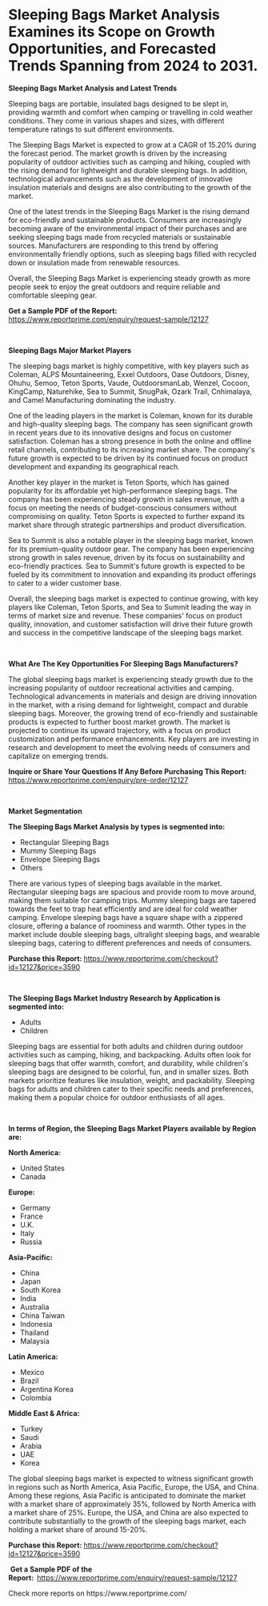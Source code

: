 <p><h1>Sleeping Bags Market Analysis Examines its Scope on Growth Opportunities, and Forecasted Trends Spanning from 2024 to 2031.</h1></p><p><strong>Sleeping Bags Market Analysis and Latest Trends</strong></p>
<p><p>Sleeping bags are portable, insulated bags designed to be slept in, providing warmth and comfort when camping or travelling in cold weather conditions. They come in various shapes and sizes, with different temperature ratings to suit different environments.</p><p>The Sleeping Bags Market is expected to grow at a CAGR of 15.20% during the forecast period. The market growth is driven by the increasing popularity of outdoor activities such as camping and hiking, coupled with the rising demand for lightweight and durable sleeping bags. In addition, technological advancements such as the development of innovative insulation materials and designs are also contributing to the growth of the market.</p><p>One of the latest trends in the Sleeping Bags Market is the rising demand for eco-friendly and sustainable products. Consumers are increasingly becoming aware of the environmental impact of their purchases and are seeking sleeping bags made from recycled materials or sustainable sources. Manufacturers are responding to this trend by offering environmentally friendly options, such as sleeping bags filled with recycled down or insulation made from renewable resources.</p><p>Overall, the Sleeping Bags Market is experiencing steady growth as more people seek to enjoy the great outdoors and require reliable and comfortable sleeping gear.</p></p>
<p><strong>Get a Sample PDF of the Report:&nbsp;</strong> <a href="https://www.reportprime.com/enquiry/request-sample/12127">https://www.reportprime.com/enquiry/request-sample/12127</a></p>
<p>&nbsp;</p>
<p><strong>Sleeping Bags Major Market Players</strong></p>
<p><p>The sleeping bags market is highly competitive, with key players such as Coleman, ALPS Mountaineering, Exxel Outdoors, Oase Outdoors, Disney, Ohuhu, Semoo, Teton Sports, Vaude, OutdoorsmanLab, Wenzel, Cocoon, KingCamp, Naturehike, Sea to Summit, SnugPak, Ozark Trail, Cnhimalaya, and Camel Manufacturing dominating the industry.</p><p>One of the leading players in the market is Coleman, known for its durable and high-quality sleeping bags. The company has seen significant growth in recent years due to its innovative designs and focus on customer satisfaction. Coleman has a strong presence in both the online and offline retail channels, contributing to its increasing market share. The company's future growth is expected to be driven by its continued focus on product development and expanding its geographical reach.</p><p>Another key player in the market is Teton Sports, which has gained popularity for its affordable yet high-performance sleeping bags. The company has been experiencing steady growth in sales revenue, with a focus on meeting the needs of budget-conscious consumers without compromising on quality. Teton Sports is expected to further expand its market share through strategic partnerships and product diversification.</p><p>Sea to Summit is also a notable player in the sleeping bags market, known for its premium-quality outdoor gear. The company has been experiencing strong growth in sales revenue, driven by its focus on sustainability and eco-friendly practices. Sea to Summit's future growth is expected to be fueled by its commitment to innovation and expanding its product offerings to cater to a wider customer base.</p><p>Overall, the sleeping bags market is expected to continue growing, with key players like Coleman, Teton Sports, and Sea to Summit leading the way in terms of market size and revenue. These companies' focus on product quality, innovation, and customer satisfaction will drive their future growth and success in the competitive landscape of the sleeping bags market.</p></p>
<p>&nbsp;</p>
<p><strong>What Are The Key Opportunities For Sleeping Bags Manufacturers?</strong></p>
<p><p>The global sleeping bags market is experiencing steady growth due to the increasing popularity of outdoor recreational activities and camping. Technological advancements in materials and design are driving innovation in the market, with a rising demand for lightweight, compact and durable sleeping bags. Moreover, the growing trend of eco-friendly and sustainable products is expected to further boost market growth. The market is projected to continue its upward trajectory, with a focus on product customization and performance enhancements. Key players are investing in research and development to meet the evolving needs of consumers and capitalize on emerging trends.</p></p>
<p><strong>Inquire or Share Your Questions If Any Before Purchasing This Report:</strong> <a href="https://www.reportprime.com/enquiry/pre-order/12127">https://www.reportprime.com/enquiry/pre-order/12127</a></p>
<p>&nbsp;</p>
<p><strong>Market Segmentation</strong></p>
<p><strong>The Sleeping Bags Market Analysis by types is segmented into:</strong></p>
<p><ul><li>Rectangular Sleeping Bags</li><li>Mummy Sleeping Bags</li><li>Envelope Sleeping Bags</li><li>Others</li></ul></p>
<p><p>There are various types of sleeping bags available in the market. Rectangular sleeping bags are spacious and provide room to move around, making them suitable for camping trips. Mummy sleeping bags are tapered towards the feet to trap heat efficiently and are ideal for cold weather camping. Envelope sleeping bags have a square shape with a zippered closure, offering a balance of roominess and warmth. Other types in the market include double sleeping bags, ultralight sleeping bags, and wearable sleeping bags, catering to different preferences and needs of consumers.</p></p>
<p><strong>Purchase this Report:&nbsp;</strong><a href="https://www.reportprime.com/checkout?id=12127&price=3590">https://www.reportprime.com/checkout?id=12127&price=3590</a></p>
<p>&nbsp;</p>
<p><strong>The Sleeping Bags Market Industry Research by Application is segmented into:</strong></p>
<p><ul><li>Adults</li><li>Children</li></ul></p>
<p><p>Sleeping bags are essential for both adults and children during outdoor activities such as camping, hiking, and backpacking. Adults often look for sleeping bags that offer warmth, comfort, and durability, while children's sleeping bags are designed to be colorful, fun, and in smaller sizes. Both markets prioritize features like insulation, weight, and packability. Sleeping bags for adults and children cater to their specific needs and preferences, making them a popular choice for outdoor enthusiasts of all ages.</p></p>
<p>&nbsp;</p>
<p><strong>In terms of Region, the Sleeping Bags Market Players available by Region are:</strong></p>
<p>
    <p> <strong> North America: </strong>
        <ul>
            <li>United States</li>
            <li>Canada</li>
        </ul>
        </p> 
    <p> <strong> Europe: </strong>
        <ul>
            <li>Germany</li>
            <li>France</li>
            <li>U.K.</li>
            <li>Italy</li>
            <li>Russia</li>
        </ul>
        </p> 
    <p> <strong> Asia-Pacific: </strong>
        <ul>
            <li>China</li>
            <li>Japan</li>
            <li>South Korea</li>
            <li>India</li>
            <li>Australia</li>
            <li>China Taiwan</li>
            <li>Indonesia</li>
            <li>Thailand</li>
            <li>Malaysia</li>
        </ul>
        </p> 
    <p> <strong> Latin America: </strong>
        <ul>
            <li>Mexico</li>
            <li>Brazil</li>
            <li>Argentina Korea</li>
            <li>Colombia</li>
        </ul>
        </p> 
    <p> <strong> Middle East & Africa: </strong>
        <ul>
            <li>Turkey</li>
            <li>Saudi</li>
            <li>Arabia</li>
            <li>UAE</li>
            <li>Korea</li>
        </ul>
    </p>
    </p>
<p><p>The global sleeping bags market is expected to witness significant growth in regions such as North America, Asia Pacific, Europe, the USA, and China. Among these regions, Asia Pacific is anticipated to dominate the market with a market share of approximately 35%, followed by North America with a market share of 25%. Europe, the USA, and China are also expected to contribute substantially to the growth of the sleeping bags market, each holding a market share of around 15-20%.</p></p>
<p><strong>Purchase this Report: </strong><a href="https://www.reportprime.com/checkout?id=12127&price=3590">https://www.reportprime.com/checkout?id=12127&price=3590</a></p>
<p>&nbsp;<strong>Get a Sample PDF of the Report:&nbsp;&nbsp;</strong><a href="https://www.reportprime.com/enquiry/request-sample/12127">https://www.reportprime.com/enquiry/request-sample/12127</a></p>
<p><strong></strong></p>
<p>Check more reports on https://www.reportprime.com/</p>